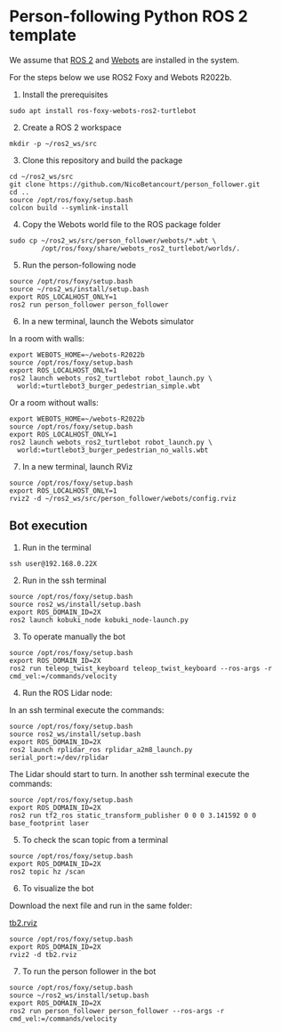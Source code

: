 # Person-following Python ROS 2 template

We assume that [ROS 2](https://docs.ros.org/) and [Webots](https://cyberbotics.com/) are installed in the system. 

For the steps below we use ROS2 Foxy and Webots R2022b.

1. Install the prerequisites
```
sudo apt install ros-foxy-webots-ros2-turtlebot
```
2. Create a ROS 2 workspace
```
mkdir -p ~/ros2_ws/src
```
3. Clone this repository and build the package
```
cd ~/ros2_ws/src
git clone https://github.com/NicoBetancourt/person_follower.git
cd ..
source /opt/ros/foxy/setup.bash
colcon build --symlink-install
```
4. Copy the Webots world file to the ROS package folder
```
sudo cp ~/ros2_ws/src/person_follower/webots/*.wbt \
        /opt/ros/foxy/share/webots_ros2_turtlebot/worlds/.
```
5. Run the person-following node
```
source /opt/ros/foxy/setup.bash
source ~/ros2_ws/install/setup.bash
export ROS_LOCALHOST_ONLY=1
ros2 run person_follower person_follower 
```
6. In a new terminal, launch the Webots simulator

In a room with walls:
```
export WEBOTS_HOME=~/webots-R2022b
source /opt/ros/foxy/setup.bash
export ROS_LOCALHOST_ONLY=1
ros2 launch webots_ros2_turtlebot robot_launch.py \
  world:=turtlebot3_burger_pedestrian_simple.wbt
```

Or a room without walls:
```
export WEBOTS_HOME=~/webots-R2022b
source /opt/ros/foxy/setup.bash
export ROS_LOCALHOST_ONLY=1
ros2 launch webots_ros2_turtlebot robot_launch.py \
  world:=turtlebot3_burger_pedestrian_no_walls.wbt
```

7. In a new terminal, launch RViz
```
source /opt/ros/foxy/setup.bash
export ROS_LOCALHOST_ONLY=1
rviz2 -d ~/ros2_ws/src/person_follower/webots/config.rviz
```

## Bot execution

1. Run in the terminal

```
ssh user@192.168.0.22X
```
2. Run in the ssh terminal

```
source /opt/ros/foxy/setup.bash
source ros2_ws/install/setup.bash
export ROS_DOMAIN_ID=2X
ros2 launch kobuki_node kobuki_node-launch.py 
```
3. To operate manually the bot
```
source /opt/ros/foxy/setup.bash
export ROS_DOMAIN_ID=2X
ros2 run teleop_twist_keyboard teleop_twist_keyboard --ros-args -r cmd_vel:=/commands/velocity
```

4. Run the ROS Lidar node:

In an ssh terminal execute the commands:
```
source /opt/ros/foxy/setup.bash
source ros2_ws/install/setup.bash
export ROS_DOMAIN_ID=2X
ros2 launch rplidar_ros rplidar_a2m8_launch.py serial_port:=/dev/rplidar
```
The Lidar should start to turn. In another ssh terminal execute the commands:
```
source /opt/ros/foxy/setup.bash
export ROS_DOMAIN_ID=2X
ros2 run tf2_ros static_transform_publisher 0 0 0 3.141592 0 0 base_footprint laser
```
5. To check the scan topic from a terminal
```
source /opt/ros/foxy/setup.bash
export ROS_DOMAIN_ID=2X
ros2 topic hz /scan
```
6. To visualize the bot

Download the next file and run in the same folder:

[tb2.rviz](https://aulavirtual.uji.es/pluginfile.php/6837268/mod_resource/content/1/tb2.rviz)
```
source /opt/ros/foxy/setup.bash
export ROS_DOMAIN_ID=2X
rviz2 -d tb2.rviz
```
7. To run the person follower in the bot
```
source /opt/ros/foxy/setup.bash
source ~/ros2_ws/install/setup.bash
export ROS_DOMAIN_ID=2X
ros2 run person_follower person_follower --ros-args -r cmd_vel:=/commands/velocity
```

